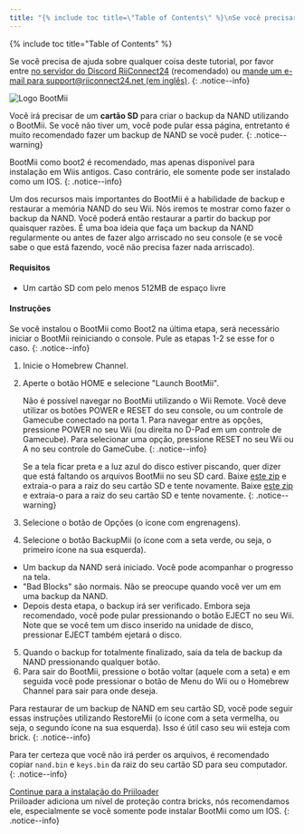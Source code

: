 ```yaml
---
title: "{% include toc title=\"Table of Contents\" %}\nSe você precisar de ajuda para qualquer coisa sobre este tutorial, por favor, junte-se ao servidor RiiConnect24 Discord (recomendado) ou envie-nos um e-mail para support@riiconnect24. net.\n{:. notice--info}\nUm dos recursos mais importantes do BootMii é a capacidade de fazer backup e restaurar o armazenamento Nand do seu Wii. Vamos repassar como executar um backup Nand. Você pode então restaurar a partir desse backup por qualquer razão. Recomendamos fazer um backup Nand regularmente ou antes de fazer algo arriscado para o seu console (e se você sabe o que está fazendo, você não terá que fazer nada arriscado).\n\nRequisitos\n\nUm cartão Sd com pelo menos 512MB de espaço livre\n\nInstruções\n1. Abra o The Homebrew Channel\n2. Pressione o Botão Home, selecione \"Launch BootMii\"\n\nNão é possivel navegar usando um controle remoto Wii. Você teria que usar os botões do seu console Wii ou um controlador GameCube conectado à porta 1. Para navegar entre as opções, pressione Power no seu Wii (ou no botão direito + Control Pad em um controlador GameCube). Tenha em mente que ao usar os botões wii, você só pode navegar para a direita, mas ao tentar passar pela última entrada, ele vai deformar você para o primeiro. Isso não é uma limitação nos Controladores GameCube; Você pode navegar pela esquerda e pela direita. Para selecionar uma opção, aperte Reset em seu Wii ou A no controle do GameCube.\n3. Pressione o botão de Options (o unico com as engrenagens)\n4. Pressione o botão de BackupMii (O unico com a seta verde) \nO Backup da Nand vai iniciar. Você pode assisistir o progresso na tela\nNão desligue seu Wii enquanto estiver fazendo o backup\n\"Bad Blocks\" são normais, Não se preocupe se você ver um em seu bckup da Nand\nApós essas etapas, verificará o backup. Embora seja recomendado, ele pode ser ignorado pressionando o botão Eject no seu Console Wii.\n5. Quando o backup estiver completamente pronto, saia da tela de backup da Nand pressionando qualquer botão. \n6. Para sair do BootMii, pressione o botão \"Back\" (o unico com a seta) e, em seguida, você pode pressionar o botão Menu Wii ou o botão Homebrew Channel para sair onde você quiser.\nPara restaurar a partir de um backup Nand em seu cartão Sd, você pode seguir estas instruções usando RestoreMii (o botão ao lado de BackupMii com uma seta vermelha).\n\n{:. notice--info}\n\nContinue para a instalação do Priiloader\nPriiloader adiciona um nível de proteção de tijolos, e recomendamos isso, especialmente se você só instalou bootMii como um Ios.\n{:. notice--info}"
---
```


{% include toc title="Table of Contents" %}

Se você precisa de ajuda sobre qualquer coisa deste tutorial, por favor entre [no servidor do Discord RiiConnect24](https://discord.gg/rc24) (recomendado) ou [mande um e-mail para support@riiconnect24.net (em inglês)](mailto:support@riiconnect24.net).
{: .notice--info}

![Logo BootMii](/images/bootmii.png)

Você irá precisar de um **cartão SD** para criar o backup da NAND utilizando o BootMii. Se você não tiver um, você pode pular essa página, entretanto é muito recomendado fazer um backup de NAND se você puder.
{: .notice--warning}

BootMii como boot2 é recomendado, mas apenas disponível para instalação em Wiis antigos. Caso contrário, ele somente pode ser instalado como um IOS.
{: .notice--info}

Um dos recursos mais importantes do BootMii é a habilidade de backup e restaurar a memória NAND do seu Wii. Nós iremos te mostrar como fazer o backup da NAND. Você poderá então restaurar a partir do backup por quaisquer razões. É uma boa ideia que faça um backup da NAND regularmente ou antes de fazer algo arriscado no seu console (e se você sabe o que está fazendo, você não precisa fazer nada arriscado).

#### Requisitos
* Um cartão SD com pelo menos 512MB de espaço livre

#### Instruções
Se você instalou o BootMii como Boot2 na última etapa, será necessário iniciar o BootMii reiniciando o console. Pule as etapas 1-2 se esse for o caso.
{: .notice--info}
1. Inicie o Homebrew Channel.
2. Aperte o botão HOME e selecione "Launch BootMii".

    Não é possível navegar no BootMii utilizando o Wii Remote. Você deve utilizar os botões POWER e RESET do seu console, ou um controle de Gamecube conectado na porta 1. Para navegar entre as opções, pressione POWER no seu Wii (ou direita no D-Pad em um controle de Gamecube). Para selecionar uma opção, pressione RESET no seu Wii ou A no seu controle do GameCube.
    {: .notice--info}


    Se a tela ficar preta e a luz azul do disco estiver piscando, quer dizer que está faltando os arquivos BootMii no seu SD card. Baixe [este zip](https://static.hackmii.com/bootmii_sd_files.zip) e extraia-o para a raiz do seu cartão SD e tente novamente. Baixe [este zip](https://static.hackmii.com/bootmii_sd_files.zip) e extraia-o para a raiz do seu cartão SD e tente novamente.
    {: .notice--warning}

3. Selecione o botão de Opções (o ícone com engrenagens).
4. Selecione o botão BackupMii (o ícone com a seta verde, ou seja, o primeiro ícone na sua esquerda).
- Um backup da NAND será iniciado. Você pode acompanhar o progresso na tela.
- "Bad Blocks" são normais. Não se preocupe quando você ver um em uma backup da NAND.
- Depois desta etapa, o backup irá ser verificado. Embora seja recomendado, você pode pular pressionando o botão EJECT no seu Wii. Note que se você tem um disco inserido na unidade de disco, pressionar EJECT também ejetará o disco.
5. Quando o backup for totalmente finalizado, saia da tela de backup da NAND pressionando qualquer botão.
6. Para sair do BootMii, pressione o botão voltar (aquele com a seta) e em seguida você pode pressionar o botão de Menu do Wii ou o Homebrew Channel para sair para onde deseja.

Para restaurar de um backup de NAND em seu cartão SD, você pode seguir essas instruções utilizando RestoreMii (o ícone com a seta vermelha, ou seja, o segundo ícone na sua esquerda). Isso é útil caso seu wii esteja com brick.
{: .notice--info}

Para ter certeza que você não irá perder os arquivos, é recomendado copiar `nand.bin` e `keys.bin` da raiz do seu cartão SD para seu computador.
{: .notice--info}

[Continue para a instalação do Priiloader](priiloader)<br> Priiloader adiciona um nível de proteção contra bricks, nós recomendamos ele, especialmente se você somente pode instalar BootMii como um IOS.
{: .notice--info}